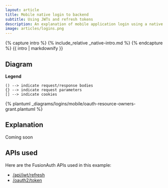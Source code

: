 ```yaml
---
layout: article
title: Mobile native login to backend 
subtitle: Using JWTs and refresh tokens 
description: An explanation of mobile application login using a native login form that submits to the application backend and uses JWTs and refresh tokens
image: articles/logins.png
---
```


{% capture intro %}
{% include_relative _native-intro.md %}
{% endcapture %}
{{ intro | markdownify }}

## Diagram

**Legend**

```text
() --> indicate request/response bodies
{} --> indicate request parameters
[] --> indicate cookies
```

{% plantuml _diagrams/logins/mobile/oauth-resource-owners-grant.plantuml %}

## Explanation

Coming soon

## APIs used

Here are the FusionAuth APIs used in this example:

* [/api/jwt/refresh](/docs/v1/tech/apis/jwt#refresh-a-jwt)
* [/oauth2/token](/docs/v1/tech/oauth/endpoints#refresh-token-grant-request)